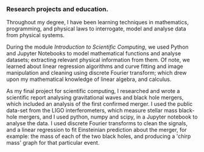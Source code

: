 ### Research projects and education.
<!--
Overall skill review for Uni:
  - show my maths skills
  - analytic skills
  - software programming skills
-->

Throughout my degree, I have been learning techniques in mathematics, programming, and physical laws to interrogate, model and analyse data from physical systems.

During the module _Introduction to Scientific Computing_, we used Python and Jupyter Notebooks to model mathematical functions and analyse datasets; extracting relevant physical information from them.  Of note, we learned about linear regression algorithms and curve fitting and image manipulation and cleaning using discrete Fourier transform; which drew upon my mathematical knowledge of linear algebra, and calculus.

<!-- , detection GW151226. -->
As my final project for scientific computing, I researched and wrote a scientific report analysing gravitational waves and black hole mergers, which included an analysis of the first confirmed merger.  I used the public data-set from the LIGO interferometers, which measure stellar mass black-hole mergers, and I used python, numpy and scipy, in a Jupyter notebook to analyse the data.  I used discrete Fourier transforms to clean the signals, and a linear regression to fit Einsteinian prediction about the merger, for example: the mass of each of the two black holes, and producing a 'chirp mass' graph for that particular event.

<!--
In first year, I took part in a collaborative group project using Python and MatPlotLib to investigate financial data sourced from the World Bank, collating multiple years of financial information about specific and grouped countries, then analysing and normalising for inflation the results to plot using MatPlotLib's PyPlot, the movement of variables throughout a set time period in specific and grouped countries.
 -->
